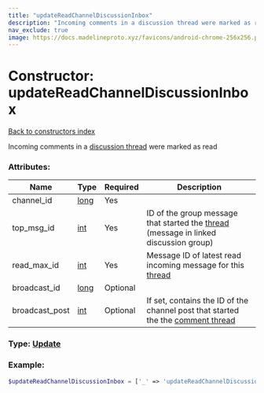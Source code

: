 ```yaml
---
title: "updateReadChannelDiscussionInbox"
description: "Incoming comments in a discussion thread were marked as read"
nav_exclude: true
image: https://docs.madelineproto.xyz/favicons/android-chrome-256x256.png
---
```

# Constructor: updateReadChannelDiscussionInbox  
[Back to constructors index](/API_docs/constructors/index.md)



Incoming comments in a [discussion thread](https://core.telegram.org/api/threads) were marked as read

### Attributes:

| Name     |    Type       | Required | Description |
|----------|---------------|----------|-------------|
|channel\_id|[long](/API_docs/types/long.md) | Yes|
|top\_msg\_id|[int](/API_docs/types/int.md) | Yes|ID of the group message that started the [thread](https://core.telegram.org/api/threads) (message in linked discussion group)|
|read\_max\_id|[int](/API_docs/types/int.md) | Yes|Message ID of latest read incoming message for this [thread](https://core.telegram.org/api/threads)|
|broadcast\_id|[long](/API_docs/types/long.md) | Optional|
|broadcast\_post|[int](/API_docs/types/int.md) | Optional|If set, contains the ID of the channel post that started the the [comment thread](https://core.telegram.org/api/threads)|



### Type: [Update](/API_docs/types/Update.md)


### Example:

```php
$updateReadChannelDiscussionInbox = ['_' => 'updateReadChannelDiscussionInbox', 'channel_id' => long, 'top_msg_id' => int, 'read_max_id' => int, 'broadcast_id' => long, 'broadcast_post' => int];
```  
